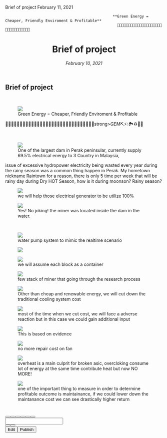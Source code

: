 Brief of project
February 11, 2021

                                                    **Green Energy = Cheaper, Friendly Enviroment & Profitable**
                                                      🙌💎💎💎💎💎💎💎💎💎💎💎💎💎💎💎💎💎💎💎💎💎💎💎💎💎💎💎💎💎🙌

<!DOCTYPE html>
<html>
  <head>
    <meta charset="utf-8">
    <title>Brief of project – Telegraph</title>
    <meta name="viewport" content="width=device-width, initial-scale=1.0, minimum-scale=1.0, maximum-scale=1.0, user-scalable=no" />
    <meta name="format-detection" content="telephone=no" />
    <meta http-equiv="X-UA-Compatible" content="IE=edge" />
    <meta name="MobileOptimized" content="176" />
    <meta name="HandheldFriendly" content="True" />
    <meta name="robots" content="index, follow" />
    <meta property="og:type" content="article">
    <meta property="og:title" content="Brief of project">
    <meta property="og:description" content="🙌💎💎💎💎💎💎💎💎💎💎💎💎💎💎💎💎💎💎💎💎💎💎💎💎💎💎💎💎💎🙌">
    <meta property="og:image" content="https://telegra.ph/file/3b4d53c0376a3614c9d14.jpg">
    <meta property="og:site_name" content="Telegraph">
    <meta property="article:published_time" content="2021-02-10T21:23:43+0000">
    <meta property="article:modified_time" content="2021-02-10T21:23:43+0000">
    <meta property="article:author" content="">
    <meta name="twitter:card" content="summary">
    <meta name="twitter:title" content="Brief of project">
    <meta name="twitter:description" content="🙌💎💎💎💎💎💎💎💎💎💎💎💎💎💎💎💎💎💎💎💎💎💎💎💎💎💎💎💎💎🙌">
    <meta name="twitter:image" content="https://telegra.ph/file/3b4d53c0376a3614c9d14.jpg">
    <link rel="canonical" href="https://telegra.ph/Brief-of-project-02-10" />
    <link rel="shortcut icon" href="/favicon.ico?1" type="image/x-icon">
    <link rel="icon" type="image/png" href="/images/favicon.png?1" sizes="16x16">
    <link rel="icon" type="image/png" href="/images/favicon_2x.png?1" sizes="32x32">
    <link href="/css/quill.core.min.css" rel="stylesheet">
    <link href="/css/core.min.css?44" rel="stylesheet">
  </head>
  <body>
    <div class="tl_page_wrap">
      <div class="tl_page">
        <main class="tl_article">
          <header class="tl_article_header">
            <h1 dir="auto">Brief of project</h1>
            <address dir="auto">
              <a rel="author"></a><!--
           --><time datetime="2021-02-10T21:23:43+0000">February 10, 2021</time>
            </address>
          </header>
          <article id="_tl_editor" class="tl_article_content"><h1>Brief of project<br></h1><address><br></address><figure><img src="/file/3b4d53c0376a3614c9d14.jpg"><figcaption>Green Energy = Cheaper, Friendly Enviroment &amp; Profitable</figcaption></figure><p>  🙌💎💎💎💎💎💎💎💎💎💎💎💎💎💎💎💎💎💎💎💎💎💎💎💎💎💎💎💎💎🙌strong><em>GEM</em></strong>⛏️⚡💧🏞️♻️💎🙌</p><p><br></p><figure><img src="/file/8f018701f166b7db4ddcc.jpg"><figcaption>One of the largest dam in Perak peninsular, currently supply 69.5% electrical energy to 3 Country in Malaysia,</figcaption></figure><p>issue of excessive hydropower electricity being wasted every year during the rainy season was a common thing happen in Perak. My hometown nickname Raintown for a reason, there is only 5 time per week that will be rainy day during Dry HOT Season, how is it during moonson? Rainy season?</p><figure><img src="/file/2303b43388b477c610d75.jpg"><figcaption>we will help those electrical generator to be utilize 100%</figcaption></figure><figure><img src="/file/7aaf178bf3e71eb89cb1f.jpg"><figcaption>Yes&#33; No joking&#33; the miner was located inside the dam in the water.</figcaption></figure><p><br></p><figure><img src="/file/bdd695a9d8a2f4b1c77f1.jpg"><figcaption>water pump system to mimic the realtime scenario</figcaption></figure><figure><img src="/file/9a18a590a647e2a8f94da.jpg"><figcaption></figcaption></figure><figure><img src="/file/1fd4387bea32e7d02005c.jpg"><figcaption>we will assume each block as a container</figcaption></figure><figure><img src="/file/df85b146658bfae1d3d5e.jpg"><figcaption>few stack  of miner that going through the research process</figcaption></figure><figure><img src="/file/afee05eeb3b52f421f788.jpg"><figcaption>Other than cheap and renewable energy, we will cut down the traditional cooling system cost</figcaption></figure><figure><img src="/file/f36a488e64741f5f5905a.jpg"><figcaption>most of the time when we cut cost, we will face a adverse reaction but in this case we could gain additional input</figcaption></figure><figure><img src="/file/3fa398efe84603266a929.jpg"><figcaption>This is based on evidence</figcaption></figure><figure><img src="/file/906824f5ec28721e5a075.jpg"><figcaption>no more repair cost on fan</figcaption></figure><figure><img src="/file/7c3e2320745ca91c349ad.jpg"><figcaption>overheat is a main culprit for broken asic, overcloking consume lot of energy at the same time contribute heat but now NO MORE&#33;</figcaption></figure><figure><img src="/file/feb1a885afc0c59b2acbd.jpg"><figcaption>one of the important thing to measure in order to determine profitable outcome is maintainance, if we could lower down the maintanance cost we can see drastically higher return </figcaption></figure><p><br></p></article>
          <div id="_tl_link_tooltip" class="tl_link_tooltip"></div>
          <div id="_tl_tooltip" class="tl_tooltip">
            <div class="buttons">
              <span class="button_hover"></span>
              <span class="button_group"><!--
             --><button id="_bold_button"></button><!--
             --><button id="_italic_button"></button><!--
             --><button id="_link_button"></button><!--
           --></span><!--
           --><span class="button_group"><!--
             --><button id="_header_button"></button><!--
             --><button id="_subheader_button"></button><!--
             --><button id="_quote_button"></button><!--
           --></span>
            </div>
            <div class="prompt">
              <span class="close"></span>
              <div class="prompt_input_wrap"><input type="url" class="prompt_input" /></div>
            </div>
          </div>
          <div id="_tl_blocks" class="tl_blocks">
            <div class="buttons">
              <button id="_image_button"></button><!--
           --><button id="_embed_button"></button>
            </div>
          </div>
          <aside class="tl_article_buttons">
            <div class="account account_top"></div>
            <button id="_edit_button" class="button edit_button">Edit</button><!--
         --><button id="_publish_button" class="button publish_button">Publish</button>
            <div class="account account_bottom"></div>
            <div id="_error_msg" class="error_msg"></div>
          </aside>
        </main>
      </div>
    </div>
    <div id="_tl_alerts" class="tl_alerts"></div>
    <script>var T={"apiUrl":"https:\/\/edit.telegra.ph","datetime":1612992223,"pageId":"6bfcd2ff03bc23119244d"};(function(){var b=document.querySelector('time');if(b&&T.datetime){var a=new Date(1E3*T.datetime),d='January February March April May June July August September October November December'.split(' ')[a.getMonth()],c=a.getDate();b.innerText=d+' '+(10>c?'0':'')+c+', '+a.getFullYear()}})();</script>
    <script src="/js/jquery.min.js"></script>
    <script src="/js/jquery.selection.min.js"></script>
    <script src="/js/autosize.min.js"></script>
    <script src="/js/load-image.all.min.js?1"></script>
    <script src="/js/quill.min.js?9"></script>
    <script src="/js/core.min.js?60"></script>
    <script async src="https://t.me/_websync_?path=brief-of-project-02-10&hash=61b3254af428156c22"></script>
  </body>
</html>

